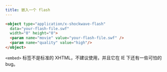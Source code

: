 ```yaml
---
title: 嵌入一个 flash
---
```


```html
<object type="application/x-shockwave-flash"
  data="your-flash-file.swf"
  width="0" height="0">
  <param name="movie" value="your-flash-file.swf" />
  <param name="quality" value="high"/>
</object>
```

`<embed>` 标签不是标准的 XHTML，不建议使用，并且它在 IE 下还有一些可怕的 bug。